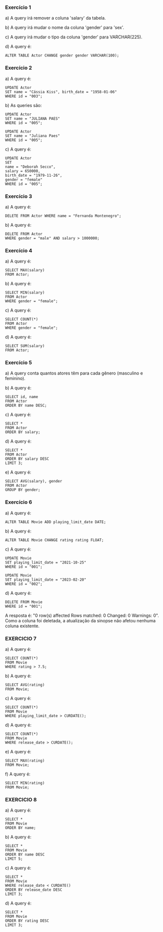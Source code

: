 ### Exercício 1

a) A query irá remover a coluna 'salary' da tabela.

b) A query irá mudar o nome da coluna 'gender' para 'sex'.

c) A query irá mudar o tipo da coluna 'gender' para VARCHAR(225).

d) A query é:

```
ALTER TABLE Actor CHANGE gender gender VARCHAR(100);
```

### Exercício 2

a) A query é:

```
UPDATE Actor
SET name = "Cássia Kiss", birth_date = "1958-01-06"
WHERE id = "003";
```

b) As queries são:

```
UPDATE Actor
SET name = "JULIANA PAES"
WHERE id = "005";
```
```
UPDATE Actor
SET name = "Juliana Paes"
WHERE id = "005";
```

c) A query é:

```
UPDATE Actor
SET
name = "Deborah Secco",
salary = 650000,
birth_date = "1979-11-26",
gender = "female"
WHERE id = "005";
```

### Exercício 3

a) A query é:

```
DELETE FROM Actor WHERE name = "Fernanda Montenegro";
```

b) A query é:

```
DELETE FROM Actor
WHERE gender = "male" AND salary > 1000000;
```

### Exercício 4

a) A query é:

```
SELECT MAX(salary)
FROM Actor;
```

b) A query é:

```
SELECT MIN(salary)
FROM Actor
WHERE gender = "female";
```

c) A query é:

```
SELECT COUNT(*)
FROM Actor
WHERE gender = "female";
```

d) A query é:

```
SELECT SUM(salary)
FROM Actor;
```

### Exercício 5

a) A query conta quantos atores têm para cada gênero (masculino e feminino).

b) A query é:

```
SELECT id, name
FROM Actor
ORDER BY name DESC;
```

c) A query é:

```
SELECT *
FROM Actor
ORDER BY salary;
```

d) A query é:

```
SELECT *
FROM Actor
ORDER BY salary DESC
LIMIT 3;
```

e) A query é:

```
SELECT AVG(salary), gender
FROM Actor
GROUP BY gender;
```

### Exercício 6

a) A query é:

```
ALTER TABLE Movie ADD playing_limit_date DATE;
```

b) A query é:

```
ALTER TABLE Movie CHANGE rating rating FLOAT;
```

c) A query é:

```
UPDATE Movie
SET playing_limit_date = "2021-10-25"
WHERE id = "001";
```
```
UPDATE Movie
SET playing_limit_date = "2023-02-20"
WHERE id = "002";
```

d) A query é:

```
DELETE FROM Movie 
WHERE id = "001";
```

A resposta é: "0 row(s) affected Rows matched: 0  Changed: 0  Warnings: 0". 
Como a coluna foi deletada, a atualização da sinopse não afetou nenhuma coluna existente.

### EXERCICIO 7

a) A query é:

```
SELECT COUNT(*)
FROM Movie
WHERE rating > 7.5;
```

b) A query é:

```
SELECT AVG(rating)
FROM Movie;
```

c) A query é:

```
SELECT COUNT(*)
FROM Movie
WHERE playing_limit_date > CURDATE();
```

d) A query é:

```
SELECT COUNT(*)
FROM Movie
WHERE release_date > CURDATE();
```

e) A query é:

```
SELECT MAX(rating)
FROM Movie;
```

f) A query é:

```
SELECT MIN(rating)
FROM Movie;
```

### EXERCICIO 8

a) A query é:

```
SELECT *
FROM Movie
ORDER BY name;
```

b) A query é:

```
SELECT *
FROM Movie
ORDER BY name DESC
LIMIT 5;
```

c) A query é:

```
SELECT *
FROM Movie
WHERE release_date < CURDATE()
ORDER BY release_date DESC
LIMIT 3;
```

d) A query é:

```
SELECT *
FROM Movie
ORDER BY rating DESC
LIMIT 3;
```